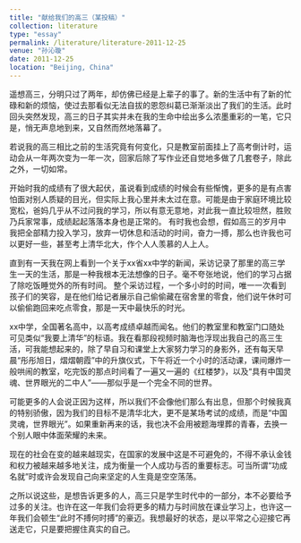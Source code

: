 ```yaml
---
title: "献给我们的高三（某投稿）"
collection: literature
type: "essay"
permalink: /literature/literature-2011-12-25
venue: "孙沁璇"
date: 2011-12-25
location: "Beijing, China"
---
```



遥想高三，分明只过了两年，却仿佛已经是上辈子的事了。新的生活中有了新的忙碌和新的烦恼，使过去那看似无法自拔的恩怨纠葛已渐渐淡出了我们的生活。此时回头突然发现，高三的日子其实并未在我的生命中绘出多么浓墨重彩的一笔，它只是，悄无声息地到来，又自然而然地落幕了。
 
若说我的高三相比之前的生活究竟有何变化，只是教室前面挂上了高考倒计时，运动会从一年两次变为一年一次，回家后除了写作业还自觉地多做了几套卷子，除此之外，一切如常。
 
开始时我的成绩有了很大起伏，虽说看到成绩的时候会有些惭愧，更多的是有点害怕面对别人质疑的目光，但实际上我心里并未太过在意。可能是由于家庭环境比较宽松，爸妈几乎从不过问我的学习，所以有意无意地，对此我一直比较坦然，胜败乃兵家常事，成绩起起落落本身也是正常的。
有时我也会想，假如高三的岁月中我把全部精力投入学习，放弃一切休息和活动的时间，奋力一搏，那么也许我也可以更好一些，甚至考上清华北大，作个人人羡慕的人上人。
 
直到有一天我在网上看到一个关于xx省xx中学的新闻，采访记录了那里的高三学生一天的生活，那是一种我根本无法想像的日子。毫不夸张地说，他们的学习占据了除吃饭睡觉外的所有时间。
整个采访过程，一个多小时的时间，唯一一次看到孩子们的笑容，是在他们给记者展示自己偷偷藏在宿舍里的零食，他们说午休时可以偷偷跑回来吃点零食，那是一天中最快乐的时光。
 
xx中学，全国著名高中，以高考成绩卓越而闻名。他们的教室里和教室门口随处可见类似“我要上清华”的标语。我在看那段视频时脑海也浮现出我自己的高三生活，可我能想起来的，除了早自习和课堂上大家努力学习的身影外，还有每天早晨“彤彤旭日，熠熠朝霞”中的升旗仪式，下午将近一个小时的活动课，课间爆炸一般哄闹的教室，吃完饭的那点时间看了一遍又一遍的《红楼梦》，以及“具有中国灵魂、世界眼光的二中人”——那似乎是一个完全不同的世界。
 
可能更多的人会说正因为这样，所以我们不会像他们那么有出息，但那个时候我真的特别骄傲，因为我们的目标不是清华北大，更不是某场考试的成绩，而是“中国灵魂，世界眼光”。如果重新再来的话，我也决不会用被题海埋葬的青春，去换一个别人眼中体面荣耀的未来。
 
现在的社会在变的越来越现实，在国家的发展中这是不可避免的，不得不承认金钱和权力被越来越多地关注，成为衡量一个人成功与否的重要标志。可当所谓“功成名就”时或许会发现自己向来坚定的人生竟是空空荡荡。
 
之所以说这些，是想告诉更多的人，高三只是学生时代中的一部分，本不必要给予过多的关注。也许在这一年我们会将更多的精力与时间放在课业学习上，也许这一年我们会顿生“此时不搏何时搏”的豪迈。我想最好的状态，是以平常之心迎接它再送走它，只是要把握住真实的自己。
